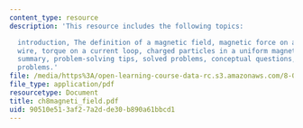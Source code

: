 ```yaml
---
content_type: resource
description: 'This resource includes the following topics:

  introduction, The definition of a magnetic field, magnetic force on a current-carrying
  wire, torque on a current loop, charged particles in a uniform magnetic field, applications,
  summary, problem-solving tips, solved problems, conceptual questions, and additional
  problems.'
file: /media/https%3A/open-learning-course-data-rc.s3.amazonaws.com/8-02t-electricity-and-magnetism-spring-2005/90510e513af27a2dde30b890a61bbcd1_ch8magneti_field.pdf
file_type: application/pdf
resourcetype: Document
title: ch8magneti_field.pdf
uid: 90510e51-3af2-7a2d-de30-b890a61bbcd1
---
```

